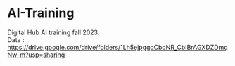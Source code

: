 # AI-Training
Digital Hub AI training fall 2023. </br>
Data : https://drive.google.com/drive/folders/1Lh5ejpggoCboNR_CbIBrAGXDZDmqNw-m?usp=sharing
